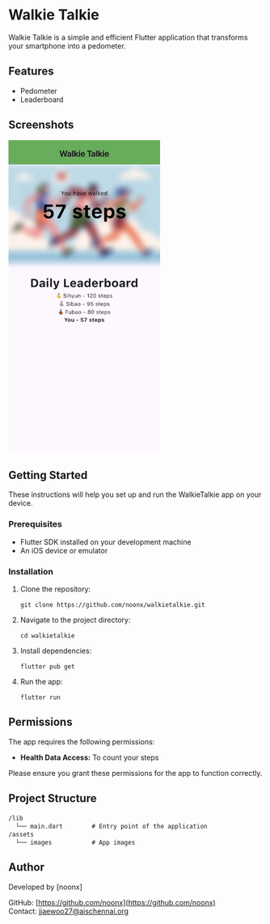 # Walkie Talkie

Walkie Talkie is a simple and efficient Flutter application that transforms your smartphone into a pedometer.

## Features

- Pedometer
- Leaderboard

## Screenshots

<img src="assets/screenshots/screenshot.jpg" alt="Screenshot" width="300"/>

## Getting Started

These instructions will help you set up and run the WalkieTalkie app on your device.

### Prerequisites

- Flutter SDK installed on your development machine
- An iOS device or emulator

### Installation

1. Clone the repository:
   ```
   git clone https://github.com/noonx/walkietalkie.git
   ```
2. Navigate to the project directory:
   ```
   cd walkietalkie
   ```
3. Install dependencies:
   ```
   flutter pub get
   ```
4. Run the app:
   ```
   flutter run
   ```

## Permissions

The app requires the following permissions:

- **Health Data Access:** To count your steps

Please ensure you grant these permissions for the app to function correctly.

## Project Structure

```
/lib
  └── main.dart        # Entry point of the application
/assets
  └── images           # App images
```

## Author

Developed by [noonx]

GitHub: [https://github.com/noonx](https://github.com/noonx)  
Contact: jjaewoo27@aischennai.org
